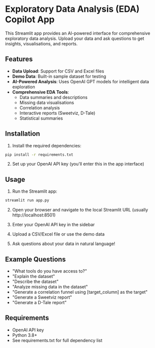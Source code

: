 # Exploratory Data Analysis (EDA) Copilot App

This Streamlit app provides an AI-powered interface for comprehensive exploratory data analysis. Upload your data and ask questions to get insights, visualisations, and reports.

## Features

- **Data Upload**: Support for CSV and Excel files
- **Demo Data**: Built-in sample dataset for testing
- **AI-Powered Analysis**: Uses OpenAI GPT models for intelligent data exploration
- **Comprehensive EDA Tools**:
  - Data summaries and descriptions
  - Missing data visualisations
  - Correlation analysis
  - Interactive reports (Sweetviz, D-Tale)
  - Statistical summaries

## Installation

1. Install the required dependencies:
```bash
pip install -r requirements.txt
```

2. Set up your OpenAI API key (you'll enter this in the app interface)

## Usage

1. Run the Streamlit app:
```bash
streamlit run app.py
```

2. Open your browser and navigate to the local Streamlit URL (usually http://localhost:8501)

3. Enter your OpenAI API key in the sidebar

4. Upload a CSV/Excel file or use the demo data

5. Ask questions about your data in natural language!

## Example Questions

- "What tools do you have access to?"
- "Explain the dataset"
- "Describe the dataset"
- "Analyze missing data in the dataset"
- "Generate a correlation funnel using [target_column] as the target"
- "Generate a Sweetviz report"
- "Generate a D-Tale report"

## Requirements

- OpenAI API key
- Python 3.8+
- See requirements.txt for full dependency list 